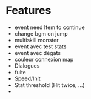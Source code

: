 # Features

 - event need Item to continue
 - change bgm on jump
 - multiskill monster
 - event avec test stats
 - event avec dégats
 - couleur connexion map
 - Dialogues
 - fuite
 - Speed/Init
 - Stat threshold  (Hit twice, ...)
 - 

